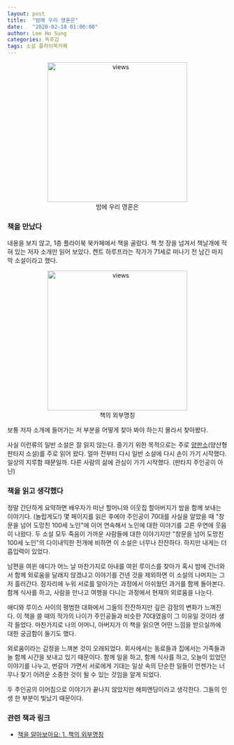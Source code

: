 ```yaml
---
layout: post
title:  "밤에 우리 영혼은"
date:   "2020-02-18 01:00:00"
author: Lee Ho Sung
categories: 독후감
tags: 소설 플라이북카페
---
```


<center>
        <figure>
                <img src="http://blog.novice.io/assets/밤에우리영혼은-1.png" width="320" alt="views">
                <figcaption>밤에 우리 영혼은</figcaption>
        </figure>
</center>

### 책을 만났다

내용을 보지 않고, 1층 플라이북 북카페에서 책을 골랐다. 책 첫 장을 넘겨서 책날개에 적혀 있는 저자 소개만 읽어 보았다. 켄트 하루프라는 작가가 71세로 떠나기 전 남긴 마지막 소설이라고 했다.  

<center>
        <figure>
                <img src="http://blog.novice.io/assets/밤에우리영혼은-2.png" width="320" alt="views">
                <figcaption>책의 외부명칭</figcaption>
        </figure>
</center>

보통 저자 소개에 들어가는 저 부분을 어떻게 찾아 봐야 하는지 몰라서 찾아봤다.

사실 이런류의 일반 소설은 잘 읽지 않는다. 즐기기 위한 목적으로는 주로 [양판소](https://namu.wiki/w/%EC%96%91%ED%8C%90%EC%86%8C)(양산형 판타지 소설)를 주로 읽어 왔다. 얼마 전부터 다시 일반 소설에 다시 손이 가기 시작했다. 일상의 지루함 때문일까. 다른 사람의 삶에 관심이 가기 시작했다. (판타지 주인공이 아닌)    

### 책을 읽고 생각했다

정말 간단하게 요약하면 배우자가 떠난 할머니와 이웃집 할아버지가 밤을 함께 보내는 이야기다. (놀랍게도!) 몇 페이지를 읽은 후에야 주인공이 70대를 사실을 알았을 때 "창문을 넘어 도망친 100세 노인"에 이어 연속해서 노인에 대한 이야기를 고른 우연에 웃음이 나왔다. 두 소설 모두 죽음이 가까운 사람들에 대한 이야기지만 "창문을 넘어 도망친 100세 노인"의 다이내믹한 전개에 비하면 이 소설은 너무나 잔잔하다. 하지만 내게는 더 흡입력이 있었다. 

남편을 여윈 애디가 어느 날 마찬가지로 아내를 여윈 루이스를 찾아가 혹시 밤에 건너와서 함께 외로움을 달래지 않겠냐고 이야기를 건넨 것을 제외하면 이 소설의 나머지는 그저 흘러간다. 잠자리에 누워 서로를 알아가는 과정에서  아쉬웠던 과거를 함께 돌아본다. 함께 식사를 하고, 사람을 만나고 여행을 다니는 과정에서 현재의 외로움을 나눈다. 

애디와 루이스 사이의 평범한 대화에서 그들의 잔잔하지만 깊은 감정의 변화가 느껴진다.  이 책을 쓸 때의 작가의 나이가 주인공들과 비슷한 70대였음이 그 이유일 것이라 생각 들었다. 마찬가지로 나의 어머니, 아버지가 이 책을 읽으면 어떤 느낌을 받으실까에 대한 궁금함이 들기도 했다. 

외로움이라는 감정을 느껴본 것이 오래되었다. 회사에서는 동료들과 집에서는 가족들과 늘 함께 시간을 보내고 있기 때문이다. 함께 일을 하고, 함께 식사를 하고, 오늘이 있었던 이야기를 나누고, 번갈아 가면서 서로에게 기대는 일상 속의 단순한 일들이 언젠가는 너무나 찾기 어려운 소중한 것이 될 수 있는 것임을 알게 되었다. 

두 주인공의 이어짐으로 이야기가 끝나지 않았지만 해피앤딩이라고 생각한다. 그들의 인생 한 부분이 빛났기 때문이다. 

### 관련 책과 링크

- [책을 알아보아요: 1. 책의 외부명칭](https://m.blog.naver.com/swingbooks/220597088161)

